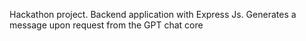 Hackathon project.
Backend application with Express Js. Generates a message upon request from the GPT chat core
